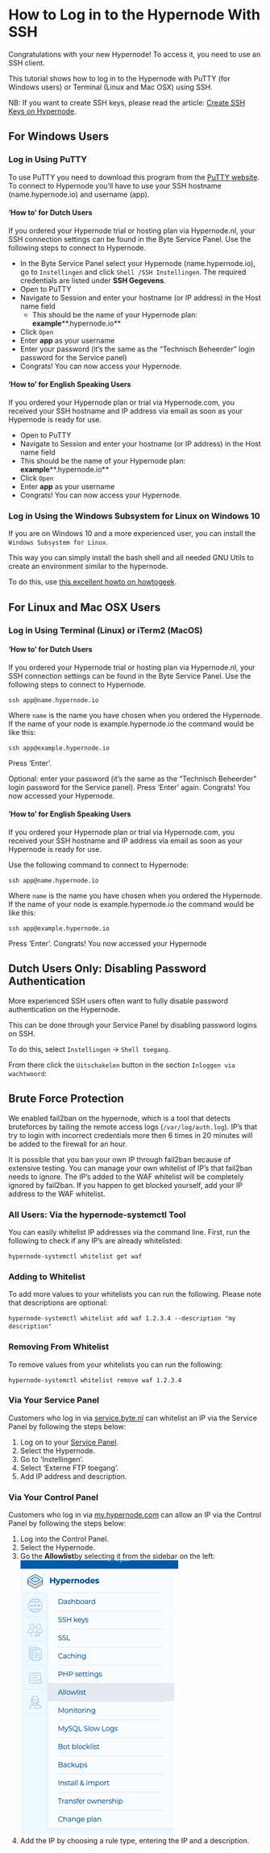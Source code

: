 <!-- source: https://support.hypernode.com/en/hypernode/ssh/how-to-log-in-to-the-hypernode-with-ssh/ -->

# How to Log in to the Hypernode With SSH

Congratulations with your new Hypernode! To access it, you need to use an SSH client.

This tutorial shows how to log in to the Hypernode with PuTTY (for Windows users) or Terminal (Linux and Mac OSX) using SSH.

NB: If you want to create SSH keys, please read the article: [Create SSH Keys on Hypernode](https://support.hypernode.com/knowledgebase/use-ssh-keys-on-hypernode/).

## For Windows Users

### Log in Using PuTTY

To use PuTTY you need to download this program from the [PuTTY website](http://www.chiark.greenend.org.uk/~sgtatham/putty/latest.html). To connect to Hypernode you’ll have to use your SSH hostname (name.hypernode.io) and username (app).

#### ‘How to’ for Dutch Users

If you ordered your Hypernode trial or hosting plan via Hypernode.nl, your SSH connection settings can be found in the Byte Service Panel. Use the following steps to connect to Hypernode.

- In the Byte Service Panel select your Hypernode (name.hypernode.io), go to `Instellingen` and click `Shell /SSH Instellingen`. The required credentials are listed under **SSH Gegevens**.
- Open to PuTTY
- Navigate to Session and enter your hostname (or IP address) in the Host name field
  - This should be the name of your Hypernode plan: **example**\*\*.hypernode.io\*\*
- Click `Open`
- Enter **app** as your username
- Enter your password (it’s the same as the “Technisch Beheerder” login password for the Service panel)
- Congrats! You can now access your Hypernode.

#### ‘How to’ for English Speaking Users

If you ordered your Hypernode plan or trial via Hypernode.com, you received your SSH hostname and IP address via email as soon as your Hypernode is ready for use.

- Open to PuTTY
- Navigate to Session and enter your hostname (or IP address) in the Host name field
- This should be the name of your Hypernode plan: **example**\*\*.hypernode.io\*\*
- Click `Open`
- Enter **app** as your username
- Congrats! You can now access your Hypernode.

### Log in Using the Windows Subsystem for Linux on Windows 10

If you are on Windows 10 and a more experienced user, you can install the `Windows Subsystem for Linux`.

This way you can simply install the bash shell and all needed GNU Utils to create an environment similar to the hypernode.

To do this, use [this excellent howto on howtogeek](http://www.howtogeek.com/249966/how-to-install-and-use-the-linux-bash-shell-on-windows-10/).

## For Linux and Mac OSX Users

### Log in Using Terminal (Linux) or iTerm2 (MacOS)

#### ‘How to’ for Dutch Users

If you ordered your Hypernode trial or hosting plan via Hypernode.nl, your SSH connection settings can be found in the Byte Service Panel. Use the following steps to connect to Hypernode.

```nginx
ssh app@name.hypernode.io
```

Where `name` is the name you have chosen when you ordered the Hypernode. If the name of your node is example.hypernode.io the command would be like this:

```nginx
ssh app@example.hypernode.io
```

Press ‘Enter’.

Optional: enter your password (it’s the same as the “Technisch Beheerder” login password for the Service panel). Press ‘Enter’ again. Congrats! You now accessed your Hypernode.

#### ‘How to’ for English Speaking Users

If you ordered your Hypernode plan or trial via Hypernode.com, you received your SSH hostname and IP address via email as soon as your Hypernode is ready for use.

Use the following command to connect to Hypernode:

```nginx
ssh app@name.hypernode.io
```

Where `name` is the name you have chosen when you ordered the Hypernode. If the name of your node is example.hypernode.io the command would be like this:

```nginx
ssh app@example.hypernode.io
```

Press ‘Enter’. Congrats! You now accessed your Hypernode

## Dutch Users Only: Disabling Password Authentication

More experienced SSH users often want to fully disable password authentication on the Hypernode.

This can be done through your Service Panel by disabling password logins on SSH.

To do this, select `Instellingen` -> `Shell toegang`.

From there click the `Uitschakelen` button in the section `Inloggen via wachtwoord`:

## Brute Force Protection

We enabled fail2ban on the hypernode, which is a tool that detects bruteforces by tailing the remote access logs (`/var/log/auth.log`). IP’s that try to login with incorrect credentials more then 6 times in 20 minutes will be added to the firewall for an hour.

It is possible that you ban your own IP through fail2ban because of extensive testing. You can manage your own whitelist of IP’s that fail2ban needs to ignore. The IP’s added to the WAF whitelist will be completely ignored by fail2ban. If you happen to get blocked yourself, add your IP address to the WAF whitelist.

### All Users: Via the hypernode-systemctl Tool

You can easily whitelist IP addresses via the command line. First, run the following to check if any IP’s are already whitelisted:

```nginx
hypernode-systemctl whitelist get waf
```

### Adding to Whitelist

To add more values to your whitelists you can run the following. Please note that descriptions are optional:

```nginx
hypernode-systemctl whitelist add waf 1.2.3.4 --description "my description"
```

### Removing From Whitelist

To remove values from your whitelists you can run the following:

```nginx
hypernode-systemctl whitelist remove waf 1.2.3.4
```

### Via Your Service Panel

Customers who log in via [service.byte.nl](http://service.byte.nl) can whitelist an IP via the Service Panel by following the steps below:

1. Log on to your [Service Panel](http://service.byte.nl).
1. Select the Hypernode.
1. Go to ‘Instellingen’.
1. Select ‘Externe FTP toegang’.
1. Add IP address and description.

### Via Your Control Panel

Customers who log in via [my.hypernode.com](//my.hypernode.com) can allow an IP via the Control Panel by following the steps below:

1. Log into the Control Panel.
1. Select the Hypernode.
1. Go the **Allowlist**by selecting it from the sidebar on the left:
   ![](_res/Nem5rLWWSoptpV--Zit41mvWidT0C0wDvw.png)
1. Add the IP by choosing a rule type, entering the IP and a description.
